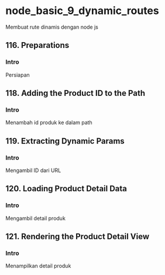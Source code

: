 # node_basic_9_dynamic_routes

Membuat rute dinamis dengan node js

## 116. Preparations

### Intro

Persiapan

## 118. Adding the Product ID to the Path

### Intro

Menambah id produk ke dalam path

## 119. Extracting Dynamic Params

### Intro

Mengambil ID dari URL

## 120. Loading Product Detail Data

### Intro

Mengambil detail produk

## 121. Rendering the Product Detail View

### Intro

Menampilkan detail produk
